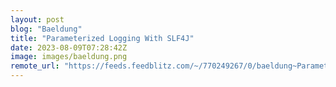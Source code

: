 ```yaml
---
layout: post
blog: "Baeldung"
title: "Parameterized Logging With SLF4J"
date: 2023-08-09T07:28:42Z
image: images/baeldung.png
remote_url: "https://feeds.feedblitz.com/~/770249267/0/baeldung~Parameterized-Logging-With-SLFJ"
---
```

